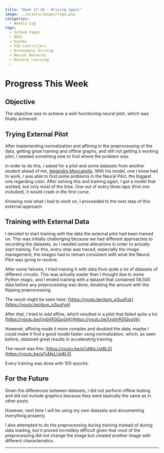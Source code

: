 ```yaml
---
title: "Week 17-18 - Driving again"
image: ../assets/images/logo.png
categories:
  - Weekly Log
tags:
  - GitHub Pages
  - ROS2
  - Gazebo
  - PID Controllers
  - Autonomous Driving
  - Neural Networks
  - Machine Learning
---
```


# Progress This Week

## Objective

The objective was to achieve a well-functioning neural pilot, which was finally achieved.

## Trying External Pilot

After implementing normalization and affining in the preprocessing of the data, getting great training and offline graphs, and still not getting a working pilot, I needed something else to find where the problem was.

In order to do this, I asked for a pilot and some datasets from another student ahead of me, [Alejandro Moncalvillo](https://github.com/RoboticsLabURJC/2022-tfg-alejandro-moncalvillo/tree/main). With his model, one I knew had to work, I was able to find some problems in the Neural Pilot, the biggest one regarding color. After solving this and training again, I got a model that worked, but only most of the time. One out of every three laps (first one included), it would crash in the first curve.

Knowing now what I had to work on, I proceeded to the next step of this external approach.

## Training with External Data

I decided to start training with the data the external pilot had been trained on. This was initially challenging because we had different approaches to recording the datasets, so I needed some alterations in order to actually start training. For this, every step was traced, especially the image management; the images had to remain consistent with what the Neural Pilot was going to receive.

After some failures, I tried training it with data from quite a lot of datasets of different circuits. This was actually easier than I thought due to some Python magic, and I ended training with a dataset that contained 56,500 data before any preprocessing was done, doubling the amount with the flipping preprocessing.

The result might be seen here: [https://youtu.be/dum_p3uuFuk](https://youtu.be/dum_p3uuFuk)

After that, I tried to add affine, which resulted in a pilot that failed quite a lot: [https://youtu.be/UvbVKGQogVk](https://youtu.be/UvbVKGQogVk)

However, affining made it more complex and doubled the data; maybe I could make it find a good model faster using normalization, which, as seen before, obtained great results in accelerating training.

The result was this: [https://youtu.be/a7uMsLUp8L0](https://youtu.be/a7uMsLUp8L0)

Every training was done with 100 epochs.

## For the Future

Given the differences between datasets, I did not perform offline testing and did not include graphics because they were basically the same as in other posts.

However, next time I will be using my own datasets and documenting everything properly.

I also attempted to do the preprocessing during training instead of during data loading, but it proved incredibly difficult given that most of the preprocessing did not change the image but created another image with different characteristics.

---
